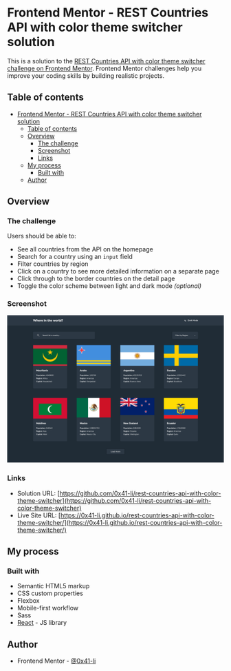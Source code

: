 # Frontend Mentor - REST Countries API with color theme switcher solution

This is a solution to the [REST Countries API with color theme switcher challenge on Frontend Mentor](https://www.frontendmentor.io/challenges/rest-countries-api-with-color-theme-switcher-5cacc469fec04111f7b848ca). Frontend Mentor challenges help you improve your coding skills by building realistic projects. 

## Table of contents

- [Frontend Mentor - REST Countries API with color theme switcher solution](#frontend-mentor---rest-countries-api-with-color-theme-switcher-solution)
  - [Table of contents](#table-of-contents)
  - [Overview](#overview)
    - [The challenge](#the-challenge)
    - [Screenshot](#screenshot)
    - [Links](#links)
  - [My process](#my-process)
    - [Built with](#built-with)
  - [Author](#author)

## Overview

### The challenge

Users should be able to:

- See all countries from the API on the homepage
- Search for a country using an `input` field
- Filter countries by region
- Click on a country to see more detailed information on a separate page
- Click through to the border countries on the detail page
- Toggle the color scheme between light and dark mode *(optional)*

### Screenshot

![](./screenshot.png)

### Links

- Solution URL: [https://github.com/0x41-li/rest-countries-api-with-color-theme-switcher](https://github.com/0x41-li/rest-countries-api-with-color-theme-switcher)
- Live Site URL: [https://0x41-li.github.io/rest-countries-api-with-color-theme-switcher/](https://0x41-li.github.io/rest-countries-api-with-color-theme-switcher/)

## My process

### Built with

- Semantic HTML5 markup
- CSS custom properties
- Flexbox
- Mobile-first workflow
- Sass
- [React](https://reactjs.org/) - JS library

## Author

- Frontend Mentor - [@0x41-li](https://www.frontendmentor.io/profile/0x41-li)
